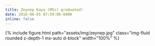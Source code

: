 ```yaml
---
title: Zeynep Kaya (MSc) graduated!
date: 2016-06-01 07:59:00-0400
inline: false
---
```


{% include figure.html path="assets/img/zeynep.jpg" class="img-fluid rounded z-depth-1 mx-auto d-block" width="100%" %}
